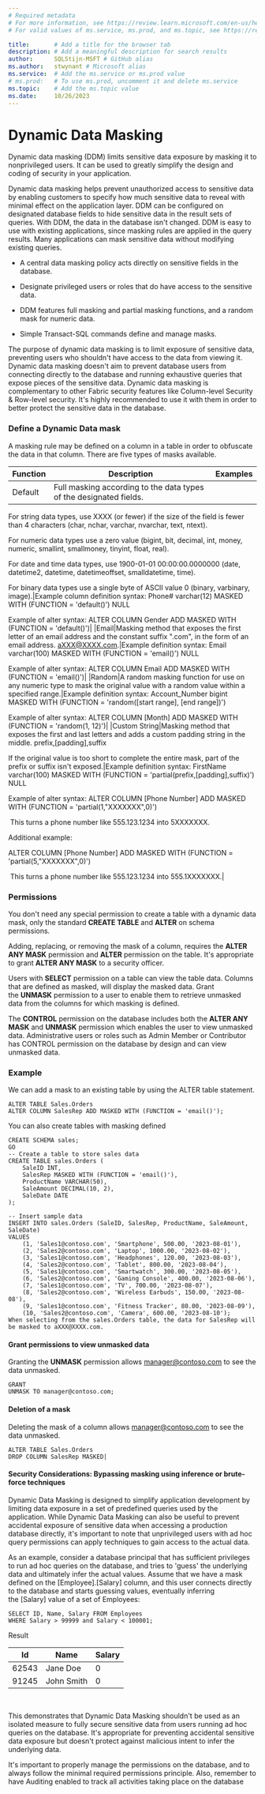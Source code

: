 ```yaml
---
# Required metadata
# For more information, see https://review.learn.microsoft.com/en-us/help/platform/learn-editor-add-metadata?branch=main
# For valid values of ms.service, ms.prod, and ms.topic, see https://review.learn.microsoft.com/en-us/help/platform/metadata-taxonomies?branch=main

title:       # Add a title for the browser tab
description: # Add a meaningful description for search results
author:      SQLStijn-MSFT # GitHub alias
ms.author:   stwynant # Microsoft alias
ms.service:  # Add the ms.service or ms.prod value
# ms.prod:   # To use ms.prod, uncomment it and delete ms.service
ms.topic:    # Add the ms.topic value
ms.date:     10/26/2023
---
```


# Dynamic Data Masking

Dynamic data masking (DDM) limits sensitive data exposure by masking it to nonprivileged users. It can be used to greatly simplify the design and coding of security in your application.

Dynamic data masking helps prevent unauthorized access to sensitive data by enabling customers to specify how much sensitive data to reveal with minimal effect on the application layer. DDM can be configured on designated database fields to hide sensitive data in the result sets of queries. With DDM, the data in the database isn't changed. DDM is easy to use with existing applications, since masking rules are applied in the query results. Many applications can mask sensitive data without modifying existing queries.

- A central data masking policy acts directly on sensitive fields in the database.

- Designate privileged users or roles that do have access to the sensitive data.

- DDM features full masking and partial masking functions, and a random mask for numeric data.

- Simple Transact-SQL commands define and manage masks.

The purpose of dynamic data masking is to limit exposure of sensitive data, preventing users who shouldn't have access to the data from viewing it. Dynamic data masking doesn't aim to prevent database users from connecting directly to the database and running exhaustive queries that expose pieces of the sensitive data. Dynamic data masking is complementary to other Fabric security features like Column-level Security & Row-level security. It's highly recommended to use it with them in order to better protect the sensitive data in the database.

### Define a Dynamic Data mask

A masking rule may be defined on a column in a table in order to obfuscate the data in that column. There are five types of masks available.

|Function|Description|Examples|
| -------- | -------- | -------- |
|Default|Full masking according to the data types of the designated fields.  
  
  
  
For string data types, use XXXX (or fewer) if the size of the field is fewer than 4 characters (char, nchar, varchar, nvarchar, text, ntext).  
  
  
  
For numeric data types use a zero value (bigint, bit, decimal, int, money, numeric, smallint, smallmoney, tinyint, float, real).  
  
  
  
For date and time data types, use 1900-01-01 00:00:00.0000000 (date, datetime2, datetime, datetimeoffset, smalldatetime, time).  
  
  
  
For binary data types use a single byte of ASCII value 0 (binary, varbinary, image).|Example column definition syntax: Phone# varchar(12) MASKED WITH (FUNCTION = 'default()') NULL  
  
  
  
Example of alter syntax: ALTER COLUMN Gender ADD MASKED WITH (FUNCTION = 'default()')|
|Email|Masking method that exposes the first letter of an email address and the constant suffix ".com", in the form of an email address. aXXX@XXXX.com.|Example definition syntax: Email varchar(100) MASKED WITH (FUNCTION = 'email()') NULL  
  
  
  
Example of alter syntax: ALTER COLUMN Email ADD MASKED WITH (FUNCTION = 'email()')|
|Random|A random masking function for use on any numeric type to mask the original value with a random value within a specified range.|Example definition syntax: Account_Number bigint MASKED WITH (FUNCTION = 'random([start range], [end range])')  
  
  
  
Example of alter syntax: ALTER COLUMN [Month] ADD MASKED WITH (FUNCTION = 'random(1, 12)')|
|Custom String|Masking method that exposes the first and last letters and adds a custom padding string in the middle. prefix,[padding],suffix  
  
  
  
If the original value is too short to complete the entire mask, part of the prefix or suffix isn't exposed.|Example definition syntax: FirstName varchar(100) MASKED WITH (FUNCTION = 'partial(prefix,[padding],suffix)') NULL  
  
  
  
Example of alter syntax: ALTER COLUMN [Phone Number] ADD MASKED WITH (FUNCTION = 'partial(1,"XXXXXXX",0)')  
  
  
  
 This turns a phone number like 555.123.1234 into 5XXXXXXX.   
  
  
  
Additional example:  
  
  
  
ALTER COLUMN [Phone Number] ADD MASKED WITH (FUNCTION = 'partial(5,"XXXXXXX",0)')   
  
  
  
 This turns a phone number like 555.123.1234 into 555.1XXXXXXX.|

### Permissions

You don't need any special permission to create a table with a dynamic data mask, only the standard __CREATE TABLE__ and __ALTER__ on schema permissions.

Adding, replacing, or removing the mask of a column, requires the __ALTER ANY MASK__ permission and __ALTER__ permission on the table. It's appropriate to grant __ALTER ANY MASK__ to a security officer.

Users with __SELECT__ permission on a table can view the table data. Columns that are defined as masked, will display the masked data. Grant the __UNMASK__ permission to a user to enable them to retrieve unmasked data from the columns for which masking is defined.

The __CONTROL__ permission on the database includes both the __ALTER ANY MASK__ and __UNMASK__ permission which enables the user to view unmasked data. Administrative users or roles such as Admin Member or Contributor has CONTROL permission on the database by design and can view unmasked data.

### Example

We can add a mask to an existing table by using the ALTER table statement.




```tsql
ALTER TABLE Sales.Orders
ALTER COLUMN SalesRep ADD MASKED WITH (FUNCTION = 'email()');
```

You can also create tables with masking defined
```tsql
CREATE SCHEMA sales;
GO
-- Create a table to store sales data
CREATE TABLE sales.Orders (
    SaleID INT,
    SalesRep MASKED WITH (FUNCTION = 'email()'),
    ProductName VARCHAR(50),
    SaleAmount DECIMAL(10, 2),
    SaleDate DATE
);

-- Insert sample data
INSERT INTO sales.Orders (SaleID, SalesRep, ProductName, SaleAmount, SaleDate)
VALUES
    (1, 'Sales1@contoso.com', 'Smartphone', 500.00, '2023-08-01'),
    (2, 'Sales2@contoso.com', 'Laptop', 1000.00, '2023-08-02'),
    (3, 'Sales1@contoso.com', 'Headphones', 120.00, '2023-08-03'),
    (4, 'Sales2@contoso.com', 'Tablet', 800.00, '2023-08-04'),
    (5, 'Sales1@contoso.com', 'Smartwatch', 300.00, '2023-08-05'),
    (6, 'Sales2@contoso.com', 'Gaming Console', 400.00, '2023-08-06'),
    (7, 'Sales1@contoso.com', 'TV', 700.00, '2023-08-07'),
    (8, 'Sales2@contoso.com', 'Wireless Earbuds', 150.00, '2023-08-08'),
    (9, 'Sales1@contoso.com', 'Fitness Tracker', 80.00, '2023-08-09'),
    (10, 'Sales2@contoso.com', 'Camera', 600.00, '2023-08-10');
When selecting from the sales.Orders table, the data for SalesRep will be masked to aXXX@XXXX.com.

```



#### Grant permissions to view unmasked data

Granting the __UNMASK__ permission allows manager@contoso.com to see the data unmasked.
```tsql
GRANT  
UNMASK TO manager@contoso.com;
```

#### Deletion of a mask

Deleting the mask of a column allows manager@contoso.com to see the data unmasked.
```tsql
ALTER TABLE Sales.Orders  
DROP COLUMN SalesRep MASKED|
```


#### Security Considerations: Bypassing masking using inference or brute-force techniques

Dynamic Data Masking is designed to simplify application development by limiting data exposure in a set of predefined queries used by the application. While Dynamic Data Masking can also be useful to prevent accidental exposure of sensitive data when accessing a production database directly, it's important to note that unprivileged users with ad hoc query permissions can apply techniques to gain access to the actual data.

As an example, consider a database principal that has sufficient privileges to run ad hoc queries on the database, and tries to 'guess' the underlying data and ultimately infer the actual values. Assume that we have a mask defined on the [Employee].[Salary] column, and this user connects directly to the database and starts guessing values, eventually inferring the [Salary] value of a set of Employees:

```tsql
SELECT ID, Name, Salary FROM Employees  
WHERE Salary > 99999 and Salary < 100001;
```

Result

|Id|Name|Salary|
| -------- | -------- | -------- |
|62543|Jane Doe|0|
|91245|John Smith|0|

 

This demonstrates that Dynamic Data Masking shouldn't be used as an isolated measure to fully secure sensitive data from users running ad hoc queries on the database. It's appropriate for preventing accidental sensitive data exposure but doesn't protect against malicious intent to infer the underlying data.

It's important to properly manage the permissions on the database, and to always follow the minimal required permissions principle. Also, remember to have Auditing enabled to track all activities taking place on the database







